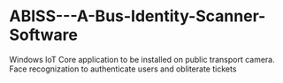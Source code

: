 # ABISS---A-Bus-Identity-Scanner-Software
Windows IoT Core application to be installed on public transport camera. Face recognization to authenticate users and obliterate tickets
